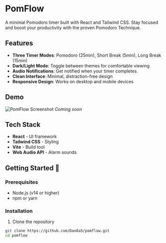# PomFlow 

A minimal Pomodoro timer built with React and Tailwind CSS. Stay focused and boost your productivity with the proven Pomodoro Technique.

## Features 

- **Three Timer Modes**: Pomodoro (25min), Short Break (5min), Long Break (15min)
- **Dark/Light Mode**: Toggle between themes for comfortable viewing
- **Audio Notifications**: Get notified when your timer completes
- **Clean Interface**: Minimal, distraction-free design
- **Responsive Design**: Works on desktop and mobile devices

## Demo 

![PomFlow Screenshot](screenshot.png)
*Coming soon*

## Tech Stack 

- **React** - UI framework
- **Tailwind CSS** - Styling
- **Vite** - Build tool
- **Web Audio API** - Alarm sounds

## Getting Started 🏁

### Prerequisites
- Node.js (v14 or higher)
- npm or yarn

### Installation

1. Clone the repository
```bash
git clone https://github.com/Dan8a5/pomflow.git
cd pomflow
